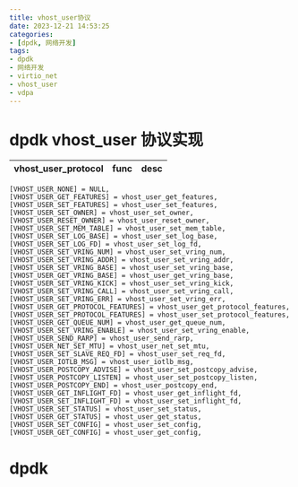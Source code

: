```yaml
---
title: vhost_user协议
date: 2023-12-21 14:53:25
categories:
- [dpdk, 网络开发]
tags:
- dpdk
- 网络开发
- virtio_net
- vhost_user
- vdpa
---
```


# dpdk vhost_user 协议实现
| vhost_user_protocol      | func | desc|
| :---        |    :----:   |          ---: |
	[VHOST_USER_NONE] = NULL,
	[VHOST_USER_GET_FEATURES] = vhost_user_get_features,
	[VHOST_USER_SET_FEATURES] = vhost_user_set_features,
	[VHOST_USER_SET_OWNER] = vhost_user_set_owner,
	[VHOST_USER_RESET_OWNER] = vhost_user_reset_owner,
	[VHOST_USER_SET_MEM_TABLE] = vhost_user_set_mem_table,
	[VHOST_USER_SET_LOG_BASE] = vhost_user_set_log_base,
	[VHOST_USER_SET_LOG_FD] = vhost_user_set_log_fd,
	[VHOST_USER_SET_VRING_NUM] = vhost_user_set_vring_num,
	[VHOST_USER_SET_VRING_ADDR] = vhost_user_set_vring_addr,
	[VHOST_USER_SET_VRING_BASE] = vhost_user_set_vring_base,
	[VHOST_USER_GET_VRING_BASE] = vhost_user_get_vring_base,
	[VHOST_USER_SET_VRING_KICK] = vhost_user_set_vring_kick,
	[VHOST_USER_SET_VRING_CALL] = vhost_user_set_vring_call,
	[VHOST_USER_SET_VRING_ERR] = vhost_user_set_vring_err,
	[VHOST_USER_GET_PROTOCOL_FEATURES] = vhost_user_get_protocol_features,
	[VHOST_USER_SET_PROTOCOL_FEATURES] = vhost_user_set_protocol_features,
	[VHOST_USER_GET_QUEUE_NUM] = vhost_user_get_queue_num,
	[VHOST_USER_SET_VRING_ENABLE] = vhost_user_set_vring_enable,
	[VHOST_USER_SEND_RARP] = vhost_user_send_rarp,
	[VHOST_USER_NET_SET_MTU] = vhost_user_net_set_mtu,
	[VHOST_USER_SET_SLAVE_REQ_FD] = vhost_user_set_req_fd,
	[VHOST_USER_IOTLB_MSG] = vhost_user_iotlb_msg,
	[VHOST_USER_POSTCOPY_ADVISE] = vhost_user_set_postcopy_advise,
	[VHOST_USER_POSTCOPY_LISTEN] = vhost_user_set_postcopy_listen,
	[VHOST_USER_POSTCOPY_END] = vhost_user_postcopy_end,
	[VHOST_USER_GET_INFLIGHT_FD] = vhost_user_get_inflight_fd,
	[VHOST_USER_SET_INFLIGHT_FD] = vhost_user_set_inflight_fd,
	[VHOST_USER_SET_STATUS] = vhost_user_set_status,
	[VHOST_USER_GET_STATUS] = vhost_user_get_status,
	[VHOST_USER_SET_CONFIG] = vhost_user_set_config,
	[VHOST_USER_GET_CONFIG] = vhost_user_get_config,

# dpdk